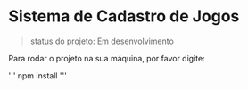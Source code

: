 <h1>Sistema de Cadastro de Jogos</h1>

> status do projeto: Em desenvolvimento

Para rodar o projeto na sua máquina, por favor digite:

'''
npm install
'''
